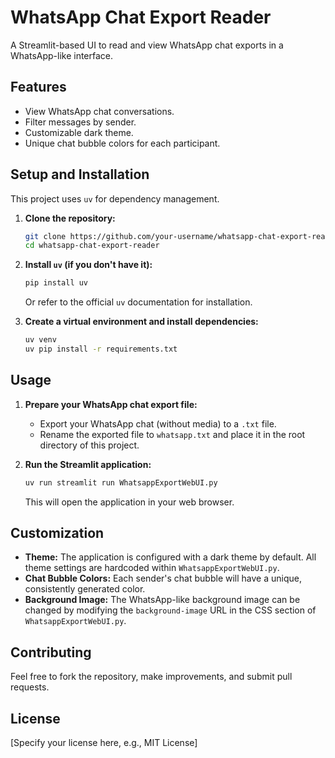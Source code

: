 # WhatsApp Chat Export Reader

A Streamlit-based UI to read and view WhatsApp chat exports in a WhatsApp-like interface.

## Features

*   View WhatsApp chat conversations.
*   Filter messages by sender.
*   Customizable dark theme.
*   Unique chat bubble colors for each participant.

## Setup and Installation

This project uses `uv` for dependency management.

1.  **Clone the repository:**
    ```bash
    git clone https://github.com/your-username/whatsapp-chat-export-reader.git
    cd whatsapp-chat-export-reader
    ```

2.  **Install `uv` (if you don't have it):**
    ```bash
    pip install uv
    ```
    Or refer to the official `uv` documentation for installation.

3.  **Create a virtual environment and install dependencies:**
    ```bash
    uv venv
    uv pip install -r requirements.txt
    ```

## Usage

1.  **Prepare your WhatsApp chat export file:**
    *   Export your WhatsApp chat (without media) to a `.txt` file.
    *   Rename the exported file to `whatsapp.txt` and place it in the root directory of this project.

2.  **Run the Streamlit application:**
    ```bash
    uv run streamlit run WhatsappExportWebUI.py
    ```

    This will open the application in your web browser.

## Customization

*   **Theme:** The application is configured with a dark theme by default. All theme settings are hardcoded within `WhatsappExportWebUI.py`.
*   **Chat Bubble Colors:** Each sender's chat bubble will have a unique, consistently generated color.
*   **Background Image:** The WhatsApp-like background image can be changed by modifying the `background-image` URL in the CSS section of `WhatsappExportWebUI.py`.

## Contributing

Feel free to fork the repository, make improvements, and submit pull requests.

## License

[Specify your license here, e.g., MIT License]